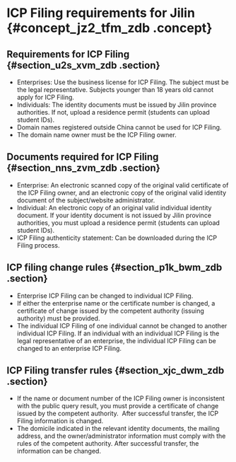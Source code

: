 # ICP Filing requirements for Jilin {#concept_jz2_tfm_zdb .concept}

## Requirements for ICP Filing {#section_u2s_xvm_zdb .section}

-   Enterprises: Use the business license for ICP Filing. The subject must be the legal representative. Subjects younger than 18 years old cannot apply for ICP Filing.
-   Individuals: The identity documents must be issued by Jilin province authorities. If not, upload a residence permit \(students can upload student IDs\).
-   Domain names registered outside China cannot be used for ICP Filing.
-   The domain name owner must be the ICP Filing owner.

## Documents required for ICP Filing {#section_nns_zvm_zdb .section}

-   Enterprise: An electronic scanned copy of the original valid certificate of the ICP Filing owner, and an electronic copy of the original valid identity document of the subject/website administrator.
-   Individual: An electronic copy of an original valid individual identity document. If your identity document is not issued by Jilin province authorities, you must upload a residence permit \(students can upload student IDs\).
-   ICP Filing authenticity statement: Can be downloaded during the ICP Filing process.

## ICP filing change rules {#section_p1k_bwm_zdb .section}

-   Enterprise ICP Filing can be changed to individual ICP Filing.
-   If either the enterprise name or the certificate number is changed, a certificate of change issued by the competent authority \(issuing authority\) must be provided.
-   The individual ICP Filing of one individual cannot be changed to another individual ICP Filing. If an individual with an individual ICP Filing is the legal representative of an enterprise, the individual ICP Filing can be changed to an enterprise ICP Filing.

## ICP Filing transfer rules {#section_xjc_dwm_zdb .section}

-   If the name or document number of the ICP Filing owner is inconsistent with the public query result, you must provide a certificate of change issued by the competent authority.  After successful transfer, the ICP Filing information is changed.
-   The domicile indicated in the relevant identity documents, the mailing address, and the owner/administrator information must comply with the rules of the competent authority. After successful transfer, the information can be changed.

